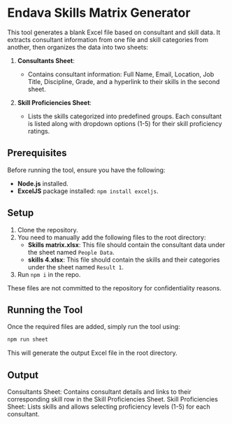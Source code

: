 # Endava Skills Matrix Generator

This tool generates a blank Excel file based on consultant and skill data. It extracts consultant information from one file and skill categories from another, then organizes the data into two sheets:

1. **Consultants Sheet**:

   - Contains consultant information: Full Name, Email, Location, Job Title, Discipline, Grade, and a hyperlink to their skills in the second sheet.

2. **Skill Proficiencies Sheet**:
   - Lists the skills categorized into predefined groups. Each consultant is listed along with dropdown options (1-5) for their skill proficiency ratings.

## Prerequisites

Before running the tool, ensure you have the following:

- **Node.js** installed.
- **ExcelJS** package installed: `npm install exceljs`.

## Setup

1. Clone the repository.
2. You need to manually add the following files to the root directory:
   - **Skills matrix.xlsx**: This file should contain the consultant data under the sheet named `People Data`.
   - **skills 4.xlsx**: This file should contain the skills and their categories under the sheet named `Result 1`.
3. Run `npm i` in the repo.

These files are not committed to the repository for confidentiality reasons.

## Running the Tool

Once the required files are added, simply run the tool using:

```bash
npm run sheet
```

This will generate the output Excel file in the root directory.

## Output

Consultants Sheet: Contains consultant details and links to their corresponding skill row in the Skill Proficiencies Sheet.
Skill Proficiencies Sheet: Lists skills and allows selecting proficiency levels (1-5) for each consultant.
